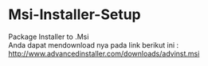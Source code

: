 Msi-Installer-Setup
===================

Package Installer to .Msi <br/>
Anda dapat mendownload nya pada link berikut ini : <br/>
<a href="http://www.advancedinstaller.com/downloads/advinst.msi">http://www.advancedinstaller.com/downloads/advinst.msi</a>
